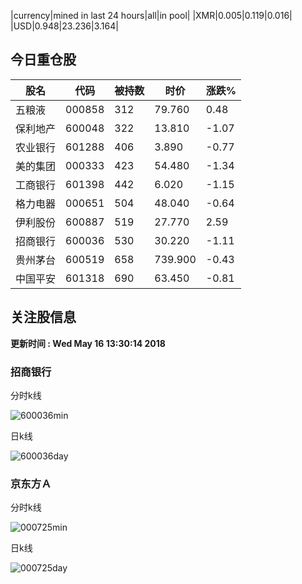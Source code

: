 |currency|mined in last 24 hours|all|in pool|
|XMR|0.005|0.119|0.016|
|USD|0.948|23.236|3.164|

## 今日重仓股 

|股名|代码|被持数|时价|涨跌%|
|---|---|---|---|---|
|五粮液|000858|312|79.760|0.48|
|保利地产|600048|322|13.810|-1.07|
|农业银行|601288|406|3.890|-0.77|
|美的集团|000333|423|54.480|-1.34|
|工商银行|601398|442|6.020|-1.15|
|格力电器|000651|504|48.040|-0.64|
|伊利股份|600887|519|27.770|2.59|
|招商银行|600036|530|30.220|-1.11|
|贵州茅台|600519|658|739.900|-0.43|
|中国平安|601318|690|63.450|-0.81|

## 关注股信息
**更新时间 : Wed May 16 13:30:14 2018**
### 招商银行 
分时k线

![600036min](http://image.sinajs.cn/newchart/min/n/sh600036.gif)

日k线

![600036day](http://image.sinajs.cn/newchart/daily/n/sh600036.gif)

### 京东方Ａ 
分时k线

![000725min](http://image.sinajs.cn/newchart/min/n/sz000725.gif)

日k线

![000725day](http://image.sinajs.cn/newchart/daily/n/sz000725.gif)
